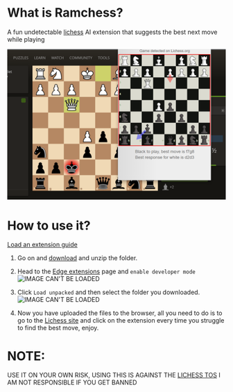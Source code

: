 # What is Ramchess?

 A fun undetectable [lichess](lichess.org) AI extension that suggests the best next move while playing

![IMAGE CAN'T BE LOADED](preview.png) 

# How to use it?
[Load an extension guide](https://developer.chrome.com/docs/extensions/mv3/agetstarted/#unpacked)

1. Go on and [download](https://github.com/Rxmsey/ramchess-lichess-browser-assistance/archive/refs/heads/main.zip) and unzip the folder.

2. Head to the [Edge extensions](edge://extensions/) page and `enable developer mode`
![IMAGE CAN'T BE LOADED](https://cdn.discordapp.com/attachments/1007798294073835562/1010637438772850779/unknown.png)

3. Click `Load unpacked` and then select the folder you downloaded.
![IMAGE CAN'T BE LOADED](https://cdn.discordapp.com/attachments/1007798294073835562/1010638563144126535/unknown.png)

4. Now you have uploaded the files to the browser, all you need to do is to go to the [Lichess site](https://lichess.org/) and click on the extension every time you struggle to find the best move, enjoy.



# NOTE:

USE IT ON YOUR OWN RISK, USING THIS IS AGAINST THE [LICHESS TOS](https://lichess.org/terms-of-service) I AM NOT RESPONSIBLE IF YOU GET BANNED

